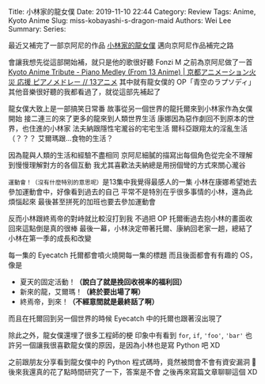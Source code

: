 Title: 小林家的龍女僕
Date: 2019-11-10 22:44
Category: Review
Tags: Anime, Kyoto Anime
Slug: miss-kobayashi-s-dragon-maid
Authors: Wei Lee
Summary:
Series:

最近又補完了一部京阿尼的作品 [小林家的龍女僕](https://zh.wikipedia.org/wiki/%E5%B0%8F%E6%9E%97%E5%AE%B6%E7%9A%84%E9%BE%8D%E5%A5%B3%E5%83%95)
邁向京阿尼作品補完之路

<!--more-->

會讓我想先從這部開始補，就只是他的歌很好聽
Fonzi M 之前為京阿尼做了一首 [Kyoto Anime Tribute - Piano Medley (From 13 Anime) | 京都アニメーション火災 応援 ピアノメドレー // 13アニメ](https://www.youtube.com/watch?v=gXEUZP59BTM&list=RDgXEUZP59BTM&start_radio=1)
其中就有龍女僕的 OP「青空のラプソディ」
其他音樂很好聽的我都看過了，就從這部先補起了

龍女僕大致上是一部搞笑日常番
故事從另一個世界的龍托爾來到小林家作為女僕開始
接二連三的來了更多的龍來到人類世界生活
康娜因為惡作劇回不到原本的世界，也住進的小林家
法夫納跟隱性宅瀧谷的宅宅生活
爾科亞跟翔太的淫亂生活（？？？
艾爾瑪跟...食物的生活？

因為龍與人類的生活和經驗不盡相同
京阿尼細膩的描寫出每個角色從完全不理解到慢慢理解對方的各個互動
我尤其喜歡法夫納總是用拐個彎的方式來關心瀧谷

`運動會！（沒有什麼特別的意思呢）`是13集中我覺得最感人的一集
小林在康娜希望她去參加運動會中，好像看到過去的自己
平常不是特別在乎很多事情的小林，還為此煩惱起來
最後甚至拼死的加班也要去參加運動會

反而小林跟終焉帝的對峙就比較沒打到我
不過把 OP 托爾衝過去抱小林的畫面收回來這點倒是真的很棒
最後一幕，小林決定帶著托爾、康納回老家一趟，總結了小林在第一季的成長和改變

每一集的 Eyecatch 托爾都會噴火燒開每一集的標題
而且後面都會有有趣的 OS，像是

* 夏天的固定活動！**（說白了就是挽回收視率的福利回）**
* 新來的龍，艾爾瑪！**（終於要出場了啊）**
* 終焉帝，到來！**（不經意間就是最終話了啊）**

而且在托爾回到另一個世界的時候
Eyecatch 中的托爾也跟著沒出現了

除此之外，龍女僕還埋了很多工程師的梗
印象中有看到 `for`, `if`, `'foo'`, `'bar'`
也許另一個讓我很喜歡龍女僕的原因，是因為小林也是寫 Python 吧 XD

之前跟朋友分享看到龍女僕中的 Python 程式碼時，竟然被問會不會有資安漏洞 🤔
後來我還真的花了點時間研究了一下，答案是不會
之後再來寫篇文章聊聊這個 XD
